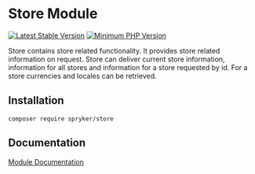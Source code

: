 # Store Module
[![Latest Stable Version](https://poser.pugx.org/spryker/store/v/stable.svg)](https://packagist.org/packages/spryker/store)
[![Minimum PHP Version](https://img.shields.io/badge/php-%3E%3D%207.4-8892BF.svg)](https://php.net/)

Store contains store related functionality. It provides store related information on request. Store can deliver current store information, information for all stores and information for a store requested by id. For a store currencies and locales can be retrieved.

## Installation

```
composer require spryker/store
```

## Documentation

[Module Documentation](https://docs.spryker.com)
